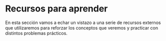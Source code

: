 # Recursos para aprender

En esta sección vamos a echar un vistazo a una serie de recursos externos que utilizaremos para reforzar los conceptos que veremos y practicar con distintos problemas prácticos.

